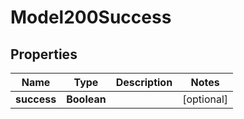 

# Model200Success

## Properties

Name | Type | Description | Notes
------------ | ------------- | ------------- | -------------
**success** | **Boolean** |  |  [optional]



